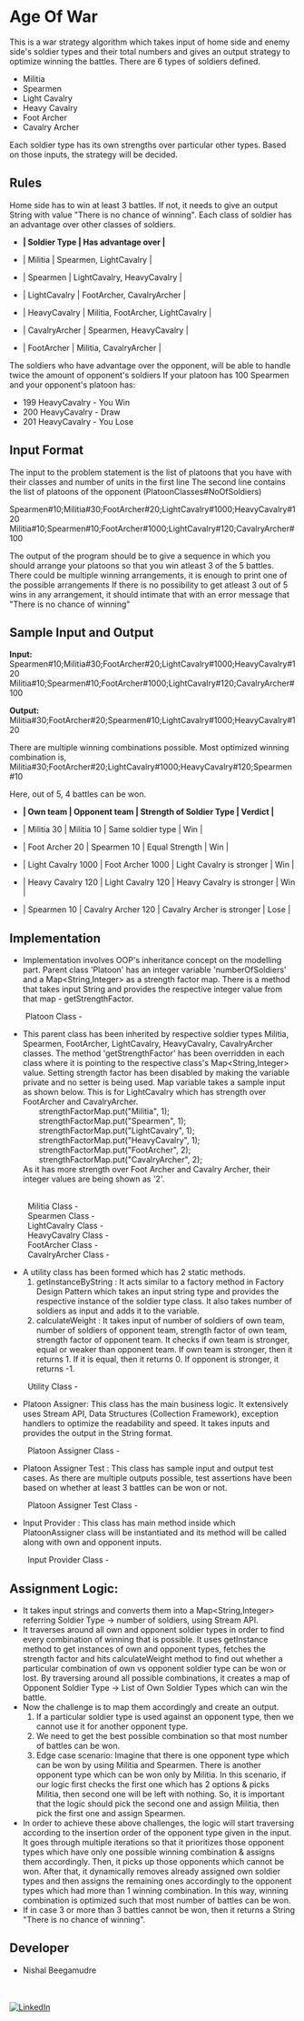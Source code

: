
Age Of War
=====================================

This is a war strategy algorithm which takes input of home side and enemy side's soldier types and their total numbers and gives an output strategy to optimize winning the battles. There are 6 types of soldiers defined.

- Militia
- Spearmen
- Light Cavalry
- Heavy Cavalry
- Foot Archer
- Cavalry Archer

Each soldier type has its own strengths over particular other types. Based on those inputs, the strategy will be decided.

## Rules

Home side has to win at least 3 battles. If not, it needs to give an output String with value "There is no chance of winning".
Each class of soldier has an advantage over other classes of soldiers.

* **| Soldier Type  |    Has advantage over		|**

* | Militia       | Spearmen, LightCavalry		|
* | Spearmen      | LightCavalry, HeavyCavalry		|
* | LightCavalry  | FootArcher, CavalryArcher		|
* | HeavyCavalry  | Militia, FootArcher, LightCavalry	|
* | CavalryArcher | Spearmen, HeavyCavalry		|
* | FootArcher    | Militia, CavalryArcher		|<br />

The soldiers who have advantage over the opponent, will be able to handle twice the amount of opponent's soldiers
If your platoon has 100 Spearmen and your opponent's platoon has:
* 199 HeavyCavalry - You Win
* 200 HeavyCavalry - Draw
* 201 HeavyCavalry - You Lose

## Input Format

The input to the problem statement is the list of platoons that you have with their classes and number of units in the first line
The second line contains the list of platoons of the opponent (PlatoonClasses#NoOfSoldiers)

Spearmen#10;Militia#30;FootArcher#20;LightCavalry#1000;HeavyCavalry#120
Militia#10;Spearmen#10;FootArcher#1000;LightCavalry#120;CavalryArcher#100

The output of the program should be to give a sequence in which you should arrange your platoons so that you win atleast 3 of the 5 battles.
There could be multiple winning arrangements, it is enough to print one of the possible arrangements
If there is no possibility to get atleast 3 out of 5 wins in any arrangement, it should intimate that with an error message that "There is no chance of winning"

## Sample Input and Output

**Input:**
Spearmen#10;Militia#30;FootArcher#20;LightCavalry#1000;HeavyCavalry#120
Militia#10;Spearmen#10;FootArcher#1000;LightCavalry#120;CavalryArcher#100

**Output:**
Militia#30;FootArcher#20;Spearmen#10;LightCavalry#1000;HeavyCavalry#120

There are multiple winning combinations possible.
Most optimized winning combination is,
Militia#30;FootArcher#20;LightCavalry#1000;HeavyCavalry#120;Spearmen#10

Here, out of 5, 4 battles can be won.

* **| Own team           |    Opponent team      |     Strength of Soldier Type   |   Verdict  |**

* | Militia 30         |     Militia 10        |        Same soldier type       |   Win	   |
* | Foot Archer 20     |    Spearmen 10        |        Equal Strength          |   Win	   |
* | Light Cavalry 1000 |  Foot Archer 1000     |     Light Cavalry is stronger  |   Win	   |
* | Heavy Cavalry 120  |  Light Cavalry 120    |     Heavy Cavalry is stronger  |   Win	   |
* | Spearmen 10        |  Cavalry Archer 120   |     Cavalry Archer is stronger |   Lose   |


## Implementation

* Implementation involves OOP's inheritance concept on the modelling part. Parent class 'Platoon' has an integer variable 'numberOfSoldiers' and a Map<String,Integer> as a strength factor map. There is a method that takes input String and provides the respective integer value from that map - getStrengthFactor.

&emsp;&emsp;Platoon Class - 

* This parent class has been inherited by respective soldier types Militia, Spearmen, FootArcher, LightCavalry, HeavyCavalry, CavalryArcher classes. The method 'getStrengthFactor' has been overridden in each class where it is pointing to the respective class's Map<String,Integer> value. Setting strength factor has been disabled by making the variable private and no setter is being used. Map variable takes a sample input as shown below. This is for LightCavalry which has strength over FootArcher and CavalryArcher.<br />
&emsp;&emsp;strengthFactorMap.put("Militia", 1);<br />
&emsp;&emsp;strengthFactorMap.put("Spearmen", 1);<br />
&emsp;&emsp;strengthFactorMap.put("LightCavalry", 1);<br />
&emsp;&emsp;strengthFactorMap.put("HeavyCavalry", 1);<br />
&emsp;&emsp;strengthFactorMap.put("FootArcher", 2);<br />
&emsp;&emsp;strengthFactorMap.put("CavalryArcher", 2);<br />
As it has more strength over Foot Archer and Cavalry Archer, their integer values are being shown as '2'.<br />

<br />&emsp;&emsp; Militia Class -
<br />&emsp;&emsp; Spearmen Class -
<br />&emsp;&emsp; LightCavalry Class -
<br />&emsp;&emsp; HeavyCavalry Class -
<br />&emsp;&emsp; FootArcher Class -
<br />&emsp;&emsp; CavalryArcher Class -

* A utility class has been formed which has 2 static methods.
  1) getInstanceByString : It acts similar to a factory method in Factory Design Pattern which takes an input string type and provides the respective instance of the soldier type class. It also takes number of soldiers as input and adds it to the variable.
  2) calculateWeight : It takes input of number of soldiers of own team, number of soldiers of opponent team, strength factor of own team, strength factor of opponent team. It checks if own team is stronger, equal or weaker than opponent team. If own team is stronger, then it returns 1. If it is equal, then it returns 0. If opponent is stronger, it returns -1.

&emsp;&emsp; Utility Class -

* Platoon Assigner: This class has the main business logic. It extensively uses Stream API, Data Structures (Collection Framework), exception handlers to optimize the readability and speed. It takes inputs and provides the output in the String format.

&emsp;&emsp; Platoon Assigner Class -

* Platoon Assigner Test : This class has sample input and output test cases. As there are multiple outputs possible, test assertions have been based on whether at least 3 battles can be won or not.

&emsp;&emsp; Platoon Assigner Test Class -

* Input Provider : This class has main method inside which PlatoonAssigner class will be instantiated and its method will be called along with own and opponent inputs.

&emsp;&emsp; Input Provider Class -

## Assignment Logic:

* It takes input strings and converts them into a Map<String,Integer> referring Soldier Type -> number of soldiers, using Stream API.
* It traverses around all own and opponent soldier types in order to find every combination of winning that is possible. It uses getInstance method to get instances of own and opponent types, fetches the strength factor and hits calculateWeight method to find out whether a particular combination of own vs opponent soldier type can be won or lost. By traversing around all possible combinations, it creates a map of Opponent Soldier Type -> List of Own Soldier Types which can win the battle.
* Now the challenge is to map them accordingly and create an output.
  1) If a particular soldier type is used against an opponent type, then we cannot use it for another opponent type.
  2) We need to get the best possible combination so that most number of battles can be won.
  3) Edge case scenario: Imagine that there is one opponent type which can be won by using Militia and Spearmen. There is another opponent type which can be won only by Militia. In this scenario, if our logic first checks the first one which has 2 options & picks Militia, then second one will be left with nothing. So, it is important that the logic should pick the second one and assign Militia, then pick the first one and assign Spearmen.
* In order to achieve these above challenges, the logic will start traversing according to the insertion order of the opponent type given in the input. It goes through multiple iterations so that it prioritizes those opponent types which have only one possible winning combination & assigns them accordingly. Then, it picks up those opponents which cannot be won. After that, it dynamically removes already assigned own soldier types and then assigns the remaining ones accordingly to the opponent types which had more than 1 winning combination. In this way, winning combination is optimized such that most number of battles can be won.
* If in case 3 or more than 3 battles cannot be won, then it returns a String "There is no chance of winning".


## Developer

* Nishal Beegamudre

</br></br><a  href="https://www.linkedin.com/in/nishal-beegamudre/" target="_blank"><img alt="LinkedIn" src="https://img.shields.io/badge/linkedin%20-%230077B5.svg?&style=for-the-badge&logo=linkedin&logoColor=white" /></a>
